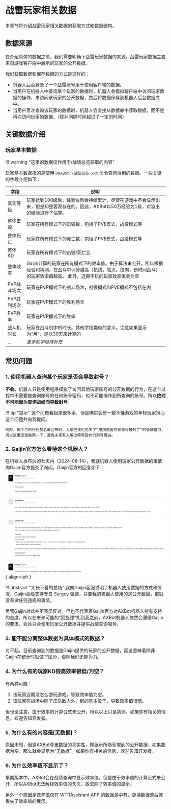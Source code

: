# 战雷玩家相关数据

本章节将介绍战雷玩家相关数据的获取方式和数据结构。

## 数据来源

在介绍具体的数据之前，我们需要明确下战雷玩家数据的来源。战雷玩家数据主要来自游戏客户端中展示的玩家的公开数据。

我们获取数据和保存数据的方式是这样的：

* 机器人后台登录了一个战雷账号用于使用客户端的数据。
* 当用户在机器人中查询某个玩家的数据时，机器人会模拟客户端中访问玩家数据的操作，来访问该玩家的公开数据，然后将数据保存到机器人后台数据库中。
* 当用户再次查询该玩家的数据时，机器人会直接从数据库中读取数据，而不是再次访问玩家的数据。（除非间隔时间超过了一定的时间）

## 关键数据介绍

### 玩家基本数据

!!! warning "这里的数据仅作用于/战绩总览获取的内容"

玩家基本数据指的是使用 `@AXBot /战绩总览 xxx` 命令查询得到的数据。一些关键的字段介绍如下：

| 字段 | 说明 |
| --- | --- |
| 真实等级 | 玩家达到100级后，经验依然会持续累计，尽管在游戏中不会显示出来，但是却是客观存在的。因此，AXBot以50万经验为1级，对溢出的经验进行了估算。 |
| 整体击毁 | 玩家在所有模式下的击毁数，包括了PVE模式，战役模式等 |
| 整体死亡 | 玩家在所有模式下的死亡数，包括了PVE模式，战役模式等 |
| 整体KD | 玩家在所有模式下的击毁/死亡比 |
| 整体效率 | Gaijin计算的玩家在所有模式下的效率值。由于算法未公开，所以根据经验和猜测，在战斗中评分越高（抗线，站点，绞肉，长时间战斗）的玩家效率值越高。 此外，近期不玩的玩家效率值会为空 |
| PVP战斗场次 | 玩家在PVP模式下的战斗场次，战役模式和PVE模式不包括在内 |
| PVP胜利场次 | 玩家在PVP模式下的胜利场次 |
| PVP胜率 | 玩家在PVP模式下的胜率 |
| 战斗机时长 | 玩家在战斗机中的时长。其他字段类似的含义。注意如果显示为“月”，是以30天来计算的 |
| ... | _更多的字段待补充_ |

## 常见问题

### 1. 使用机器人查询某个玩家是否会导致封号？

**不会**。机器人只是使用程序模拟了访问其他玩家账号的公开数据的行为，在这个过程中不需要被查询账号的任何账号密码，也不可能操作到所查询的账号。所以**绝对不可能因为查询战绩而导致封号**。

!!! tip "提示"
    这个问题看起来很多余，但是确实会有一些不懂游戏的年轻玩家担心这个问题并向我提问。

    同时，每个月例行封禁名单公布时，大家应该也见多了“用加速器导致我号被封了”的低端借口，所以这里还是强调一下，避免未来有人编出啼笑皆非的封号理由。

### 2. Gaijin官方怎么看待这个机器人？

在机器人发布后的七天内（2024-08-14），我就机器人使用玩家公开数据的事情向Gaijin官方提交了询问。Gaijin官方的回复如下：

![Gaijin高级支持专员的回复](../images/gaijin_support.png){ align=left }

!!! abstract "太长不看的总结"
    我向Gaijin客服说明了机器人使用数据的方式和情况，Gaijin高级支持专员 Sergey 强调，只要我的机器人使用的是公开数据，那就没有做任何违规的事情。

尽管Gaijin对此并不表示反对，但也不代表着Gaijin官方对AXBot机器人持有支持的态度。所以在未来可能的“回旋镖”扎到我之前，AXBot机器人依然会遵循Gaijin的要求，会且只会使用玩家公开数据并提供战绩查询服务。

### 3. 能不能分离整体数据为具体模式的数据？

对不起，目前查询到的数据是Gaijin提供的玩家的公开数据，而这意味着除非Gaijin在统计时就做了区分，否则我们无能为力。

### 4. 为什么有的玩家KD很高效率很低/为空？

有两种可能：

1. 该玩家近期没怎么游玩游戏，导致效率值为空。
2. 该玩家在战场中除了击杀敌人外，别的基本没干，导致效率值很低。

但也请注意，由于效率的计算公式未公开，所以以上只是猜测。如果你有相关的信息，欢迎告知开发者。

### 5. 为什么有的内容是[无数据]？

原因未知，但是AXBot尊重数据的真实性，即展示所能获取到的公开数据，如果数据为空，那么就会显示为“无数据”。如果你有相关的信息，欢迎告知开发者。

### 6. 为什么效率值不显示了？

早期版本中，AXBot会在战绩查询中显示效率值，但是由于效率值的计算公式未公开，所以AXBot无法解释效率值的含义，故去除了效率值的显示。

另外一个原因是效率值仅在 WTRAssistant APP 的数据源中有，更换数据源后就丢失了效率值的展示。
